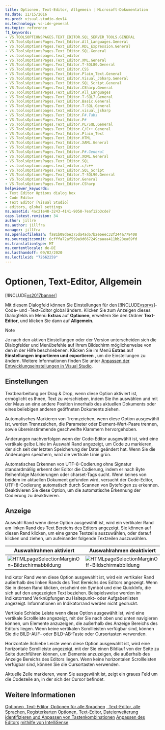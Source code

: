 ```yaml
---
title: Optionen, Text-Editor, Allgemein | Microsoft-Dokumentation
ms.date: 11/15/2016
ms.prod: visual-studio-dev14
ms.technology: vs-ide-general
ms.topic: reference
f1_keywords:
- VS.TOOLSOPTIONSPAGES.TEXT_EDITOR.SQL_SERVER_TOOLS.GENERAL
- VS.ToolsOptionsPages.Text_Editor.All_Languages.General
- VS.ToolsOptionsPages.Text_Editor.RDL_Expression.General
- VS.ToolsOptionsPages.Text_Editor.SQL.General
- vs.toolsoptionspages.text_editor
- VS.ToolsOptionsPages.Text_Editor.XML.General
- VS.ToolsOptionsPages.Text_Editor.T-SQL80.General
- VS.ToolsOptionsPages.Text_Editor.CSS
- VS.ToolsOptionsPages.Text_Editor.Plain_Text.General
- VS.ToolsOptionsPages.Text_Editor.Visual_JSharp.General
- VS.ToolsOptionsPages.Text_Editor.SQL_Script.General
- VS.ToolsOptionsPages.Text_Editor.CSharp.General
- VS.ToolsOptionsPages.Text_Editor.All_Languages
- VS.ToolsOptionsPages.Text_Editor.T-SQL7.General
- VS.ToolsOptionsPages.Text_Editor.Basic.General
- VS.ToolsOptionsPages.Text_Editor.T-SQL.General
- vs.toolsoptionspages.text_editor.visual_jsharp
- VS.ToolsOptionsPages.Text_Editor.F#.Tabs
- VS.ToolsOptionsPages.Text_Editor.F#
- VS.ToolsOptionsPages.Text_Editor.PL/SQL.General
- VS.ToolsOptionsPages.Text_Editor.C/C++.General
- VS.ToolsOptionsPages.Text_Editor.Plain_Text
- VS.ToolsOptionsPages.Text_Editor.HTML
- VS.ToolsOptionsPages.Text_Editor.XAML.General
- VS.ToolsOptionsPages.Text_Editor
- VS.ToolsOptionsPages.Text_Editor.F#.General
- VS.ToolsOptionsPages.Text_Editor.XOML.General
- VS.ToolsOptionsPages.Text_Editor.SQL
- vs.toolsoptionspages.text_editor.c/c++
- VS.ToolsOptionsPages.Text_Editor.SQL_Script
- VS.ToolsOptionsPages.Text_Editor.T-SQL90.General
- VS.ToolsOptionsPages.Text_Editor.General
- VS.ToolsOptionsPages.Text_Editor.CSharp
helpviewer_keywords:
- Text Editor Options dialog box
- Code Editor
- Text Editor [Visual Studio]
- editors, global settings
ms.assetid: 4ac21e48-3243-4141-9058-7eaf12b3cde7
caps.latest.revision: 34
author: jillre
ms.author: jillfra
manager: jillfra
ms.openlocfilehash: fa81b08d6e375da4ad67b2e6eec32f244a779408
ms.sourcegitcommit: 6cfffa72af599a9d667249caaaa411bb28ea69fd
ms.translationtype: MT
ms.contentlocale: de-DE
ms.lasthandoff: 09/02/2020
ms.locfileid: "72662259"
---
```

# <a name="options-text-editor-general"></a>Optionen, Text-Editor, Allgemein
[!INCLUDE[vs2017banner](../../includes/vs2017banner.md)]

Mit diesem Dialogfeld können Sie Einstellungen für den [!INCLUDE[vsprvs](../../includes/vsprvs-md.md)]-Code- und -Text-Editor global ändern. Klicken Sie zum Anzeigen dieses Dialogfelds im Menü **Extras** auf **Optionen**, erweitern Sie den Ordner **Text-Editor**, und klicken Sie dann auf **Allgemein**.

> [!NOTE]
> Je nach den aktiven Einstellungen oder der Version unterscheiden sich die Dialogfelder und Menübefehle auf Ihrem Bildschirm möglicherweise von den in der Hilfe beschriebenen. Klicken Sie im Menü **Extras** auf **Einstellungen importieren und exportieren** , um die Einstellungen zu ändern. Weitere Informationen finden Sie unter [Anpassen der Entwicklungseinstellungen in Visual Studio](https://msdn.microsoft.com/22c4debb-4e31-47a8-8f19-16f328d7dcd3).

## <a name="settings"></a>Einstellungen
 Textbearbeitung per Drag & Drop, wenn diese Option aktiviert ist, ermöglicht es Ihnen, Text zu verschieben, indem Sie ihn auswählen und mit der Maus an eine andere Position innerhalb des aktuellen Dokuments oder eines beliebigen anderen geöffneten Dokuments ziehen.

 Automatisches Markieren von Trennzeichen, wenn diese Option ausgewählt ist, werden Trennzeichen, die Parameter oder Element-Wert-Paare trennen, sowie übereinstimmende geschweifte Klammern hervorgehoben.

 Änderungen nachverfolgen wenn der Code-Editor ausgewählt ist, wird eine vertikale gelbe Linie im Auswahl Rand angezeigt, um Code zu markieren, der sich seit der letzten Speicherung der Datei geändert hat. Wenn Sie die Änderungen speichern, wird die vertikale Linie grün.

 Automatisches Erkennen von UTF-8-Codierung ohne Signatur standardmäßig erkennt der Editor die Codierung, indem er nach Byte Reihenfolge Markierungen oder charset-Tags sucht. Wenn keines von beidem im aktuellen Dokument gefunden wird, versucht der Code-Editor, UTF-8-Codierung automatisch durch Scannen von Bytefolgen zu erkennen. Deaktivieren Sie diese Option, um die automatische Erkennung der Codierung zu deaktivieren.

## <a name="display"></a>Anzeige
 Auswahl Rand wenn diese Option ausgewählt ist, wird ein vertikaler Rand am linken Rand des Text Bereichs des Editors angezeigt. Sie können auf diesen Rand klicken, um eine ganze Textzeile auszuwählen, oder darauf klicken und ziehen, um aufeinander folgende Textzeilen auszuwählen.

|Auswahlrahmen aktiviert|Auswahlrahmen deaktiviert|
|-------------------------|--------------------------|
|![HTMLpageSelectionMarginOn-Bildschirmabbildung](../../ide/reference/media/vxselmaron.gif "vxselmaron")|![HTMLpageSelectionMarginOff-Bildschirmabbildung](../../ide/reference/media/vxselmaroff.gif "vxselmaroff")|

 Indikator Rand wenn diese Option ausgewählt ist, wird ein vertikaler Rand außerhalb des linken Rands des Text Bereichs des Editors angezeigt. Wenn Sie in diesen Rand klicken, erscheint ein Symbol und eine QuickInfo, die sich auf den angezeigten Text beziehen. Beispielsweise werden im Indikatorrand Verknüpfungen zu Haltepunkt- oder Aufgabenlisten angezeigt. Informationen im Indikatorrand werden nicht gedruckt.

 Vertikale Schiebe Leiste wenn diese Option ausgewählt ist, wird eine vertikale Scrollleiste angezeigt, mit der Sie nach oben und unten navigieren können, um Elemente anzuzeigen, die außerhalb des Anzeige Bereichs des Editors liegen. Wenn keine vertikalen Scrollleisten verfügbar sind, können Sie die BILD-AUF- oder BILD-AB-Taste oder Cursortasten verwenden.

 Horizontale Schiebe Leiste wenn diese Option ausgewählt ist, wird eine horizontale Scrollleiste angezeigt, mit der Sie einen Bildlauf von der Seite zu Seite durchführen können, um Elemente anzuzeigen, die außerhalb des Anzeige Bereichs des Editors liegen. Wenn keine horizontalen Scrollleisten verfügbar sind, können Sie die Cursortasten verwenden.

 Aktuelle Zeile markieren, wenn Sie ausgewählt ist, zeigt ein graues Feld um die Codezeile an, in der sich der Cursor befindet.

## <a name="see-also"></a>Weitere Informationen
 [Optionen, Text-Editor, Optionen für alle Sprachen](../../ide/reference/options-text-editor-all-languages.md) [, Text-Editor, alle Sprachen, Registerkarten](../../ide/reference/options-text-editor-all-languages-tabs.md) [Optionen, Text-Editor, Dateierweiterung](../../ide/reference/options-text-editor-file-extension.md) [identifizieren und Anpassen von Tastenkombinationen](../../ide/identifying-and-customizing-keyboard-shortcuts-in-visual-studio.md) [Anpassen des Editors](../../ide/customizing-the-editor.md) [mithilfe von IntelliSense](../../ide/using-intellisense.md)
